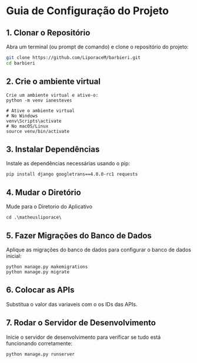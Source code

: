 # Guia de Configuração do Projeto


## 1. Clonar o Repositório

Abra um terminal (ou prompt de comando) e clone o repositório do projeto:

```bash
git clone https://github.com/LiporaceM/barbieri.git
cd barbieri
```
## 2. Crie o ambiente virtual
```
Crie um ambiente virtual e ative-o:
python -m venv ianesteves
```
```
# Ative o ambiente virtual
# No Windows
venv\Scripts\activate
# No macOS/Linux
source venv/bin/activate
```
## 3. Instalar Dependências
Instale as dependências necessárias usando o pip:
```
pip install django googletrans==4.0.0-rc1 requests
```
## 4. Mudar o Diretório
Mude para o Diretorio do Aplicativo
```
cd .\matheusliporace\
```
## 5. Fazer Migrações do Banco de Dados
Aplique as migrações do banco de dados para configurar o banco de dados inicial:
```
python manage.py makemigrations
python manage.py migrate
```
## 6. Colocar as APIs
Substitua o valor das variaveis com o os IDs das APIs.
## 7. Rodar o Servidor de Desenvolvimento
Inicie o servidor de desenvolvimento para verificar se tudo está funcionando corretamente:
```
python manage.py runserver
```
